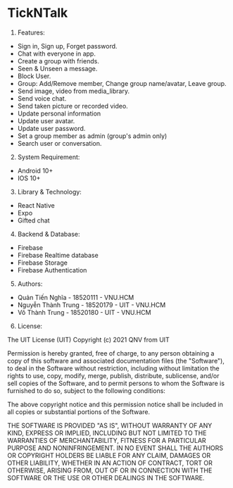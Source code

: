 # TickNTalk
1. Features:
- Sign in, Sign up, Forget password.
- Chat with everyone in app.
- Create a group with friends.
- Seen & Unseen a message.
- Block User.
- Group: Add/Remove member, Change group name/avatar, Leave group.
- Send image, video from media_library.
- Send voice chat.
- Send taken picture or recorded video.
- Update personal information
- Update user avatar.
- Update user password.
- Set a group member as admin (group's admin only)
- Search user or conversation.

2. System Requirement:
- Android 10+
- IOS 10+

3. Library & Technology:
- React Native
- Expo
- Gifted chat

4. Backend & Database:
- Firebase
- Firebase Realtime database
- Firebase Storage
- Firebase Authentication

5. Authors:
- Quản Tiến Nghĩa - 18520111 - VNU.HCM
- Nguyễn Thành Trung - 18520179 - UIT - VNU.HCM
- Võ Thành Trung - 18520180 - UIT - VNU.HCM

6. License:

The UIT License (UIT)
Copyright (c) 2021 QNV from UIT

Permission is hereby granted, free of charge, to any person obtaining a copy
of this software and associated documentation files (the "Software"), to deal
in the Software without restriction, including without limitation the rights
to use, copy, modify, merge, publish, distribute, sublicense, and/or sell
copies of the Software, and to permit persons to whom the Software is
furnished to do so, subject to the following conditions:

The above copyright notice and this permission notice shall be included in all
copies or substantial portions of the Software.

THE SOFTWARE IS PROVIDED "AS IS", WITHOUT WARRANTY OF ANY KIND, EXPRESS OR
IMPLIED, INCLUDING BUT NOT LIMITED TO THE WARRANTIES OF MERCHANTABILITY,
FITNESS FOR A PARTICULAR PURPOSE AND NONINFRINGEMENT. IN NO EVENT SHALL THE
AUTHORS OR COPYRIGHT HOLDERS BE LIABLE FOR ANY CLAIM, DAMAGES OR OTHER
LIABILITY, WHETHER IN AN ACTION OF CONTRACT, TORT OR OTHERWISE, ARISING FROM,
OUT OF OR IN CONNECTION WITH THE SOFTWARE OR THE USE OR OTHER DEALINGS IN THE SOFTWARE.
